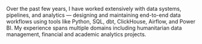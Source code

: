 Over the past few years, I have worked extensively with data systems, pipelines, and analytics — designing and maintaining end-to-end data workflows using tools like Python, SQL, dbt, ClickHouse, Airflow, and Power BI. My experience spans multiple domains including humanitarian data management, financial and academic analytics projects.

